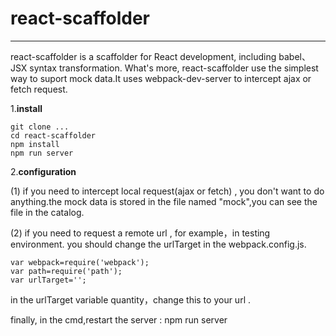 # react-scaffolder

------

react-scaffolder is a scaffolder for React development,
including babel、JSX syntax transformation. What's more,
react-scaffolder use the simplest way to suport mock data.It uses webpack-dev-server to  intercept ajax or fetch request.

1.**install**


    git clone ...
    cd react-scaffolder
    npm install 
    npm run server
    
    

2.**configuration**

   (1) if you need to intercept local request(ajax or fetch) , you don't want to do anything.the mock data is stored in the file named "mock",you can see the file in the catalog.
   
   (2) if you need to request a remote url , for example，in testing environment. you should change the urlTarget in the webpack.config.js.
   
   

    var webpack=require('webpack');
    var path=require('path');
    var urlTarget='';

in the urlTarget variable quantity，change this to your url .

finally, in the cmd,restart the server : npm run server
